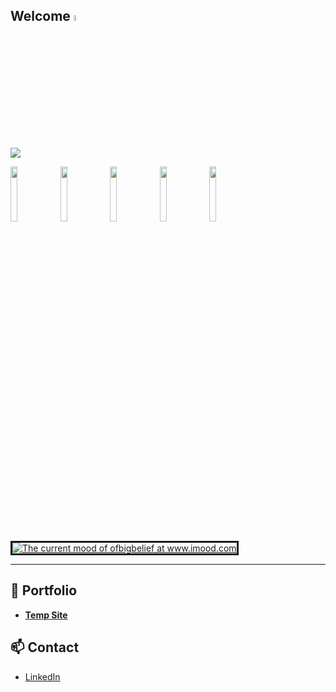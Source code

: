 ## Welcome <img src="https://user-images.githubusercontent.com/74038190/216120974-24a76b31-7f39-41f1-a38f-b3c1377cc612.png" width="5%" height="5%"> 

![](https://i.giphy.com/media/v1.Y2lkPTc5MGI3NjExenFkMXJwb3l5YjNheHRheHBoa2s0NWM5NDl6cnU1aW83MDdyYWlzYiZlcD12MV9pbnRlcm5hbF9naWZfYnlfaWQmY3Q9Zw/W4IY7zQdRh7Ow/giphy.gif) 

<img src="https://64.media.tumblr.com/010e9d07a14bc0c3925b1ef01d7a35c2/08dc254342852b38-55/s100x200/2ebe15d3c5cf49617aab9a5f77d93a989304735b.pnj" width="15%" height="15%">  <img src="https://64.media.tumblr.com/9c2247eea4553ed4e5937e6685c1e2cf/321aa268678c99b9-e4/s100x200/442a82ef4b82a1d7dd9d09022f490a4243b86ada.pnj" width="15%" height="15%">  <img src="https://64.media.tumblr.com/9b0844514b0b33148fa2c1a3a6064eb8/0455fac414385656-eb/s100x200/ef60c5a0184c7a801e75b95e2a6d45762d20e2d4.webp" width="15%" height="15%">  <img src="https://64.media.tumblr.com/4acace3ee37a054261a5cb8369b6aa2a/61aa9b45d6e14444-11/s100x200/4f787c056c95d6d47cf8738890413d6316ac7b7a.gif" width="15%" height="15%">  <img src="https://64.media.tumblr.com/22258458cfb8a1cbc9fd7f4a5c5a3b66/90c87e79a3a90476-fa/s100x200/4d8ad3893363ed127c1e4bfc5b990cc2ce9ffe18.gif" width="15%" height="15%"> 
<a href="https://www.imood.com/users/ofbigbelief">

<img src="https://moods.imood.com/display/uname-ofbigbelief/bg-#FFF5E/trans-1/imood.gif" alt="The current mood of ofbigbelief at www.imood.com" border="3"></a>

---

## 💼 Portfolio
- [**Temp Site**](https://amhyrns.github.io)

## 📫 Contact
- [LinkedIn](https://www.linkedin.com/in/amandahyrns)
